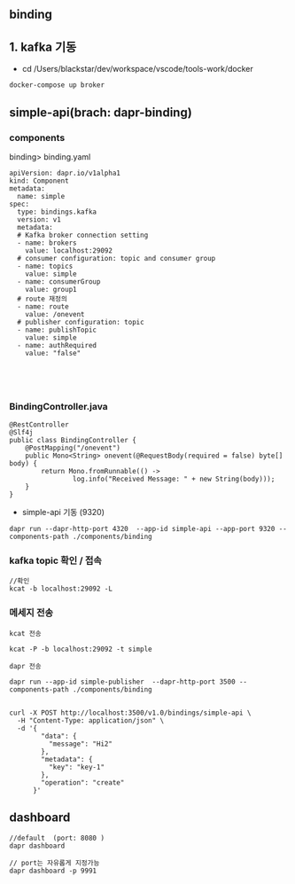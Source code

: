 ## binding

## 1. kafka 기동 
 - cd /Users/blackstar/dev/workspace/vscode/tools-work/docker
```
docker-compose up broker
```
## simple-api(brach: dapr-binding)
### components
binding> binding.yaml
```
apiVersion: dapr.io/v1alpha1
kind: Component
metadata:
  name: simple
spec:
  type: bindings.kafka
  version: v1
  metadata:
  # Kafka broker connection setting
  - name: brokers
    value: localhost:29092
  # consumer configuration: topic and consumer group
  - name: topics
    value: simple
  - name: consumerGroup
    value: group1
  # route 재정의 
  - name: route
    value: /onevent
  # publisher configuration: topic
  - name: publishTopic
    value: simple
  - name: authRequired
    value: "false"
 

 
  
```

### BindingController.java
```
@RestController
@Slf4j
public class BindingController {
    @PostMapping("/onevent")
	public Mono<String> onevent(@RequestBody(required = false) byte[] body) {
        return Mono.fromRunnable(() ->
                log.info("Received Message: " + new String(body)));
    }    
}
```
- simple-api 기동 (9320)
```
dapr run --dapr-http-port 4320  --app-id simple-api --app-port 9320 --components-path ./components/binding
```

### kafka topic 확인 / 접속
```
//확인 
kcat -b localhost:29092 -L 

```

### 메세지 전송 

`kcat 전송`

```
kcat -P -b localhost:29092 -t simple
```
`dapr 전송` 
```
dapr run --app-id simple-publisher  --dapr-http-port 3500 --components-path ./components/binding


curl -X POST http://localhost:3500/v1.0/bindings/simple-api \
  -H "Content-Type: application/json" \
  -d '{
        "data": {
          "message": "Hi2"
        },
        "metadata": {
          "key": "key-1"
        },
        "operation": "create"
      }'
```


## dashboard 
```
//default  (port: 8080 )
dapr dashboard   

// port는 자유롭게 지정가능
dapr dashboard -p 9991
```